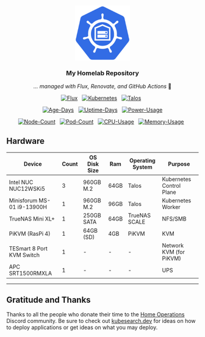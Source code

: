 <div align="center">

<img src="https://raw.githubusercontent.com/perryhuynh/homelab/main/docs/src/assets/logo.png" align="center" width="144px" height="144px"/>

### My Homelab Repository

_... managed with Flux, Renovate, and GitHub Actions_ 🤖

</div>

<div align="center">

[![Flux](https://img.shields.io/endpoint?url=https%3A%2F%2Fkromgo.perryhuynh.com%2Fflux_version&style=for-the-badge&logo=flux&logoColor=326ce5&color=1a1a1a&label=%20)](https://fluxcd.io)&nbsp;&nbsp;
[![Kubernetes](https://img.shields.io/endpoint?url=https%3A%2F%2Fkromgo.perryhuynh.com%2Fkubernetes_version&style=for-the-badge&logo=kubernetes&logoColor=white&color=296dea&label=%20)](https://kubernetes.io)&nbsp;&nbsp;
[![Talos](https://img.shields.io/endpoint?url=https%3A%2F%2Fkromgo.perryhuynh.com%2Ftalos_version&style=for-the-badge&logo=talos&logoColor=f81f25&color=433448&label=%20)](https://talos.dev)&nbsp;&nbsp;

</div>

<div align="center">

[![Age-Days](https://img.shields.io/endpoint?url=https%3A%2F%2Fkromgo.perryhuynh.com%2Fquery%3Fformat%3Dendpoint%26metric%3Dcluster_age_days&style=flat-square&label=Age)](https://github.com/kashalls/kromgo/)&nbsp;&nbsp;
[![Uptime-Days](https://img.shields.io/endpoint?url=https%3A%2F%2Fkromgo.perryhuynh.com%2Fquery%3Fformat%3Dendpoint%26metric%3Dcluster_uptime_days&style=flat-square&label=Uptime)](https://github.com/kashalls/kromgo/)&nbsp;&nbsp;
[![Power-Usage](https://img.shields.io/endpoint?url=https%3A%2F%2Fkromgo.perryhuynh.com%2Fquery%3Fformat%3Dendpoint%26metric%3Dcluster_power_usage&style=flat-square&label=Power)](https://github.com/kashalls/kromgo/)

</div>

<div align="center">

[![Node-Count](https://img.shields.io/endpoint?url=https%3A%2F%2Fkromgo.perryhuynh.com%2Fquery%3Fformat%3Dendpoint%26metric%3Dcluster_node_count&style=flat-square&label=Nodes)](https://github.com/kashalls/kromgo/)&nbsp;&nbsp;
[![Pod-Count](https://img.shields.io/endpoint?url=https%3A%2F%2Fkromgo.perryhuynh.com%2Fquery%3Fformat%3Dendpoint%26metric%3Dcluster_pod_count&style=flat-square&label=Pods)](https://github.com/kashalls/kromgo/)&nbsp;&nbsp;
[![CPU-Usage](https://img.shields.io/endpoint?url=https%3A%2F%2Fkromgo.perryhuynh.com%2Fquery%3Fformat%3Dendpoint%26metric%3Dcluster_cpu_usage&style=flat-square&label=CPU)](https://github.com/kashalls/kromgo/)&nbsp;&nbsp;
[![Memory-Usage](https://img.shields.io/endpoint?url=https%3A%2F%2Fkromgo.perryhuynh.com%2Fquery%3Fformat%3Dendpoint%26metric%3Dcluster_memory_usage&style=flat-square&label=Memory)](https://github.com/kashalls/kromgo/)&nbsp;&nbsp;

</div>

## Hardware

| Device                        | Count | OS Disk Size | Ram   | Operating System | Purpose                  |
|-------------------------------|-------|--------------|-------|------------------|--------------------------|
| Intel NUC NUC12WSKi5          | 3     | 960GB M.2    | 64GB  | Talos            | Kubernetes Control Plane |
| Minisforum MS-01 i9-13900H    | 1     | 960GB M.2    | 96GB  | Talos            | Kubernetes Worker        |
| TrueNAS Mini XL+              | 1     | 250GB SATA   | 64GB  | TrueNAS SCALE    | NFS/SMB                  |
| PiKVM (RasPi 4)               | 1     | 64GB (SD)    | 4GB   | PiKVM            | KVM                      |
| TESmart 8 Port KVM Switch     | 1     | -            | -     | -                | Network KVM (for PiKVM)  |
| APC SRT1500RMXLA              | 1     | -            | -     | -                | UPS                      |
---

## Gratitude and Thanks

Thanks to all the people who donate their time to the [Home Operations](https://discord.gg/home-operations) Discord community. Be sure to check out [kubesearch.dev](https://kubesearch.dev/) for ideas on how to deploy applications or get ideas on what you may deploy.
